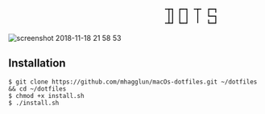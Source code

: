                                                ╺┳┓ ┏━┓ ╺┳╸ ┏━┓
                                                ┃┃ ┃ ┃  ┃  ┗━┓
                                               ╺┻┛ ┗━┛  ╹  ┗━┛

![screenshot 2018-11-18 21 58 53](https://user-images.githubusercontent.com/45130192/48678009-a49d1f00-eb7d-11e8-8273-6171f2fc7a2d.png)

## Installation

```
$ git clone https://github.com/mhagglun/macOs-dotfiles.git ~/dotfiles && cd ~/dotfiles
$ chmod +x install.sh
$ ./install.sh
```
